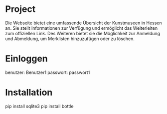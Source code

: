 # Project

Die Webseite bietet eine umfassende Übersicht der Kunstmuseen in Hessen an. 
Sie stellt Informationen zur Verfügung und ermöglicht das Weiterleiten zum offiziellen Link. 
Des Weiteren bietet sie die Möglichkeit zur Anmeldung und Abmeldung, um Merklisten hinzuzufügen oder zu löschen.

# Einloggen

benutzer: Benutzer1
passwort: passwort1

# Installation
pip install sqlite3
pip install bottle
